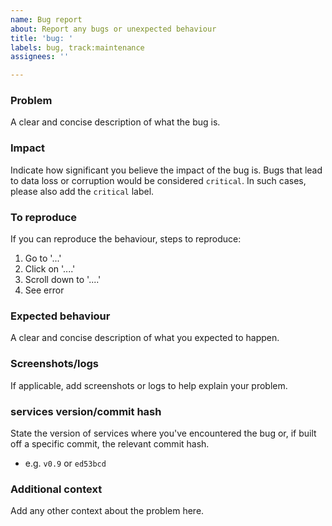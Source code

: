 ```yaml
---
name: Bug report
about: Report any bugs or unexpected behaviour
title: 'bug: '
labels: bug, track:maintenance
assignees: ''

---
```


### Problem
A clear and concise description of what the bug is.

### Impact
Indicate how significant you believe the impact of the bug is. Bugs that lead to data loss or corruption would be considered `critical`. In such cases, please also add the `critical` label.

### To reproduce
If you can reproduce the behaviour, steps to reproduce:
1. Go to '...'
2. Click on '....'
3. Scroll down to '....'
4. See error

### Expected behaviour
A clear and concise description of what you expected to happen.

### Screenshots/logs
If applicable, add screenshots or logs to help explain your problem.

### services version/commit hash
State the version of services where you've encountered the bug or, if built off a specific commit, the relevant commit hash.
- e.g. `v0.9` or `ed53bcd`

### Additional context
Add any other context about the problem here.
